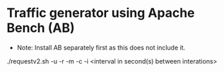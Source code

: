 # Traffic generator using Apache Bench (AB) 
- Note: Install AB separately first as this does not include it.

./requestv2.sh -u <url> -r <number of requests at a time> -m <max iterations> -c <concurrent requests> -i <interval in second(s) between interations>
